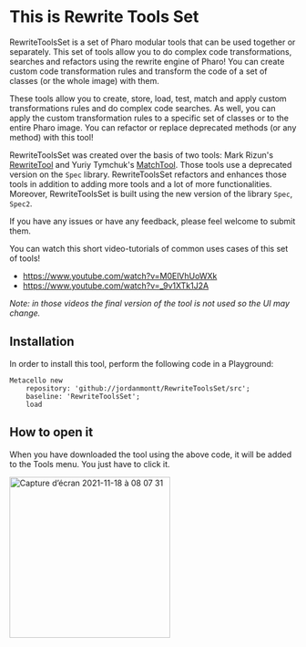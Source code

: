 # This is Rewrite Tools Set

RewriteToolsSet is a set of Pharo modular tools that can be used together or separately. This set of tools allow you to do complex code transformations, searches and refactors using the rewrite engine of Pharo! You can create custom code transformation rules and transform the code of a set of classes (or the whole image) with them.

These tools allow you to create, store, load, test, match and apply custom transformations rules and do complex code searches. As well, you can apply the custom transformation rules to a specific set of classes or to the entire Pharo image. You can refactor or replace deprecated methods (or any method) with this tool!

RewriteToolsSet was created over the basis of two tools: Mark Rizun's [RewriteTool](http://smalltalkhub.com/#!/~MarkRizun/RewriteTool) and Yuriy Tymchuk's [MatchTool](https://github.com/Uko/MatchTool). Those tools use a deprecated version on the `Spec` library. RewriteToolsSet refactors and enhances those tools in addition to adding more tools and a lot of more functionalities. Moreover, RewriteToolsSet is built using the new version of the library `Spec`, `Spec2`.

If you have any issues or have any feedback, please feel welcome to submit them.

You can watch this short video-tutorials of common uses cases of this set of tools!
- https://www.youtube.com/watch?v=M0ElVhUoWXk
- https://www.youtube.com/watch?v=_9v1XTk1J2A

*Note: in those videos the final version of the tool is not used so the UI may change.*
## Installation

In order to install this tool, perform the following code in a Playground:

```st
Metacello new
    repository: 'github://jordanmontt/RewriteToolsSet/src';
    baseline: 'RewriteToolsSet';
    load
```

## How to open it

When you have downloaded the tool using the above code, it will be added to the Tools menu. You just have to click it.

<img width="282" alt="Capture d’écran 2021-11-18 à 08 07 31" src="https://user-images.githubusercontent.com/33934979/142368678-6c7696c1-66d0-4d9d-ba34-432e58e24914.png">

